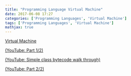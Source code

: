```yaml
---
title: "Programming Language Virtual Machine"
date: 2017-06-08 17:27
categories: ['Programming Languages', 'Virtual Machine'] 
tags: ['Programming Languages', 'Virtual Machine'] 
mathjax: true
---
```



[Virtual Machine](/assets/Programming-Language-Virtual-Machine-vm.pdf)

[(YouTube: Part 1/2)](https://www.youtube.com/watch?v=7R9ZTzZzffc&feature=youtu.be)

[(YouTube: Simple class bytecode walk through)](https://www.youtube.com/watch?v=8COBoAibFGY&feature=youtu.be)

[(YouTube: Part 2/2)](https://www.youtube.com/watch?v=5HTbyEoIkdE&feature=youtu.be)
<!--more-->
